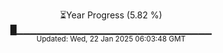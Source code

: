<p align="center">
⏳Year Progress (5.82 %)<br>
█▁▁▁▁▁▁▁▁▁▁▁▁▁▁▁▁▁▁▁▁▁▁▁▁▁▁▁▁▁ <br>
<sub>Updated: Wed, 22 Jan 2025 06:03:48 GMT</sub>
</p>

